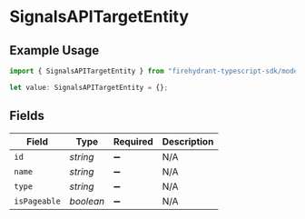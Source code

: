 # SignalsAPITargetEntity

## Example Usage

```typescript
import { SignalsAPITargetEntity } from "firehydrant-typescript-sdk/models/components";

let value: SignalsAPITargetEntity = {};
```

## Fields

| Field              | Type               | Required           | Description        |
| ------------------ | ------------------ | ------------------ | ------------------ |
| `id`               | *string*           | :heavy_minus_sign: | N/A                |
| `name`             | *string*           | :heavy_minus_sign: | N/A                |
| `type`             | *string*           | :heavy_minus_sign: | N/A                |
| `isPageable`       | *boolean*          | :heavy_minus_sign: | N/A                |